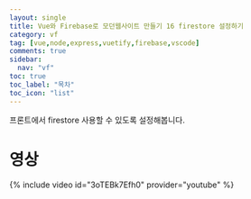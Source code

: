 ```yaml
---
layout: single
title: Vue와 Firebase로 모던웹사이트 만들기 16 firestore 설정하기
category: vf
tag: [vue,node,express,vuetify,firebase,vscode]
comments: true
sidebar:
  nav: "vf"
toc: true
toc_label: "목차"
toc_icon: "list"
---
```


프론트에서 firestore 사용할 수 있도록 설정해봅니다.

# 영상

{% include video id="3oTEBk7Efh0" provider="youtube" %}
